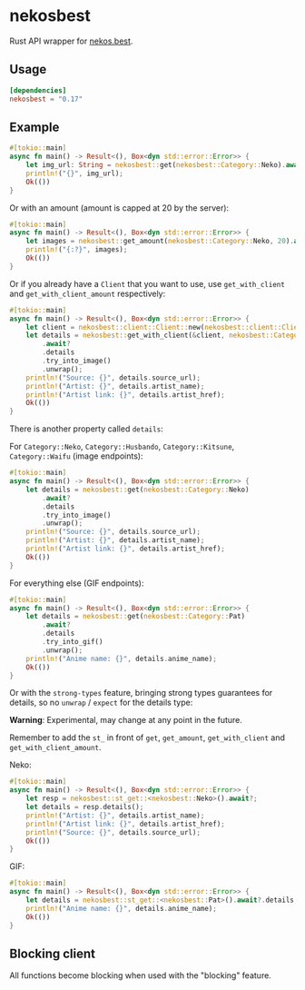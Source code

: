 # nekosbest

Rust API wrapper for [nekos.best](https://nekos.best/).

## Usage

```toml
[dependencies]
nekosbest = "0.17"
```

## Example

```rust ,no_run
#[tokio::main]
async fn main() -> Result<(), Box<dyn std::error::Error>> {
    let img_url: String = nekosbest::get(nekosbest::Category::Neko).await?.url;
    println!("{}", img_url);
    Ok(())
}
```

Or with an amount (amount is capped at 20 by the server):

```rust ,no_run
#[tokio::main]
async fn main() -> Result<(), Box<dyn std::error::Error>> {
    let images = nekosbest::get_amount(nekosbest::Category::Neko, 20).await?.0;
    println!("{:?}", images);
    Ok(())
}
```

Or if you already have a `Client` that you want to use,
use `get_with_client` and `get_with_client_amount` respectively:

```rust ,no_run
#[tokio::main]
async fn main() -> Result<(), Box<dyn std::error::Error>> {
    let client = nekosbest::client::Client::new(nekosbest::client::ClientConfig::default());
    let details = nekosbest::get_with_client(&client, nekosbest::Category::Neko)
        .await?
        .details
        .try_into_image()
        .unwrap();
    println!("Source: {}", details.source_url);
    println!("Artist: {}", details.artist_name);
    println!("Artist link: {}", details.artist_href);
    Ok(())
}
```

There is another property called `details`:

For `Category::Neko`, `Category::Husbando`, `Category::Kitsune`, `Category::Waifu` (image endpoints):

```rust ,no_run
#[tokio::main]
async fn main() -> Result<(), Box<dyn std::error::Error>> {
    let details = nekosbest::get(nekosbest::Category::Neko)
        .await?
        .details
        .try_into_image()
        .unwrap();
    println!("Source: {}", details.source_url);
    println!("Artist: {}", details.artist_name);
    println!("Artist link: {}", details.artist_href);
    Ok(())
}
```

For everything else (GIF endpoints):

```rust ,no_run
#[tokio::main]
async fn main() -> Result<(), Box<dyn std::error::Error>> {
    let details = nekosbest::get(nekosbest::Category::Pat)
        .await?
        .details
        .try_into_gif()
        .unwrap();
    println!("Anime name: {}", details.anime_name);
    Ok(())
}
```

Or with the `strong-types` feature, bringing strong types guarantees for details, so no `unwrap` / `expect` for the details type:

**Warning**: Experimental, may change at any point in the future.

Remember to add the `st_` in front of `get`, `get_amount`, `get_with_client` and `get_with_client_amount`.

Neko:

```rust ,no_run
#[tokio::main]
async fn main() -> Result<(), Box<dyn std::error::Error>> {
    let resp = nekosbest::st_get::<nekosbest::Neko>().await?;
    let details = resp.details();
    println!("Artist: {}", details.artist_name);
    println!("Artist link: {}", details.artist_href);
    println!("Source: {}", details.source_url);
    Ok(())
}
```

GIF:

```rust ,no_run
#[tokio::main]
async fn main() -> Result<(), Box<dyn std::error::Error>> {
    let details = nekosbest::st_get::<nekosbest::Pat>().await?.details;
    println!("Anime name: {}", details.anime_name);
    Ok(())
}
```

## Blocking client

All functions become blocking when used with the "blocking" feature.
